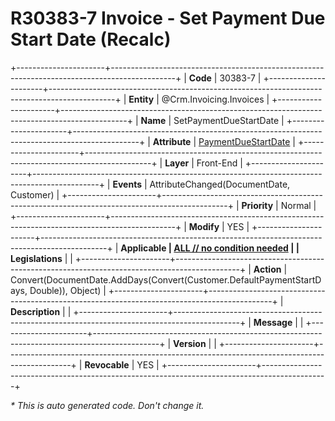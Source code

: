 ﻿---
erp.type: front-end-business-rule
erp.entity: Crm.Invoicing.Invoices
---

# R30383-7 Invoice - Set Payment Due Start Date (Recalc)
+----------------------+----------------------------------------------------------------------------------------------+
| **Code**             | 30383-7                                                                                      |
+----------------------+----------------------------------------------------------------------------------------------+
| **Entity**           | @Crm.Invoicing.Invoices                                                                      |
+----------------------+----------------------------------------------------------------------------------------------+
| **Name**             | SetPaymentDueStartDate                                                                       |
+----------------------+----------------------------------------------------------------------------------------------+
| **Attribute**        | [PaymentDueStartDate](../entities/Crm.Invoicing.Invoices.md#paymentduestartdate)             |
+----------------------+----------------------------------------------------------------------------------------------+
| **Layer**            | Front-End                                                                                    |
+----------------------+----------------------------------------------------------------------------------------------+
| **Events**           | AttributeChanged(DocumentDate, Customer)                                                     |
+----------------------+----------------------------------------------------------------------------------------------+
| **Priority**         | Normal                                                                                       |
+----------------------+----------------------------------------------------------------------------------------------+
| **Modify**           | YES                                                                                          |
+----------------------+----------------------------------------------------------------------------------------------+
| **Applicable         | [ALL // no condition needed](xref:applicable-legislations)                                   |
| Legislations**       |                                                                                              |
+----------------------+----------------------------------------------------------------------------------------------+
| **Action**           | Convert(DocumentDate.AddDays(Convert(Customer.DefaultPaymentStartDays, Double)), Object)     |
+----------------------+----------------------------------------------------------------------------------------------+
| **Description**      |                                                                                              |
+----------------------+----------------------------------------------------------------------------------------------+
| **Message**          |                                                                                              |
+----------------------+----------------------------------------------------------------------------------------------+
| **Version**          |                                                                                              |
+----------------------+----------------------------------------------------------------------------------------------+
| **Revocable**        | YES                                                                                          |
+----------------------+----------------------------------------------------------------------------------------------+

*\* This is auto generated code. Don't change it.*
